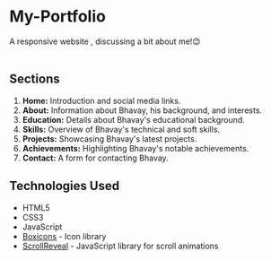 # My-Portfolio<br>
A responsive website , discussing a bit about me!😊<br><br>
## Sections

1. **Home:** Introduction and social media links.
2. **About:** Information about Bhavay, his background, and interests.
3. **Education:** Details about Bhavay's educational background.
4. **Skills:** Overview of Bhavay's technical and soft skills.
5. **Projects:** Showcasing Bhavay's latest projects.
6. **Achievements:** Highlighting Bhavay's notable achievements.
7. **Contact:** A form for contacting Bhavay.

## Technologies Used

- HTML5
- CSS3
- JavaScript
- [Boxicons](https://boxicons.com/) - Icon library
- [ScrollReveal](https://scrollrevealjs.org/) - JavaScript library for scroll animations
